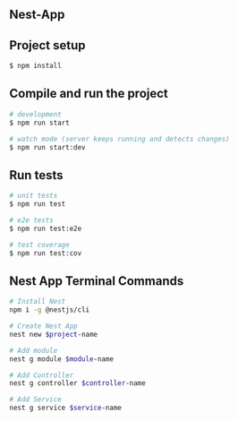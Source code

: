 ## Nest-App

## Project setup

```bash
$ npm install
```

## Compile and run the project

```bash
# development
$ npm run start

# watch mode (server keeps running and detects changes)
$ npm run start:dev
```

## Run tests

```bash
# unit tests
$ npm run test

# e2e tests
$ npm run test:e2e

# test coverage
$ npm run test:cov
```

## Nest App Terminal Commands
```bash
# Install Nest
npm i -g @nestjs/cli  

# Create Nest App
nest new $project-name 

# Add module
nest g module $module-name

# Add Controller
nest g controller $controller-name

# Add Service
nest g service $service-name


```